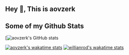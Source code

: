 ## Hey 👋, This is aovzerk

## Some of my Github Stats


[![aovzerk's GitHub stats](https://github-readme-stats.vercel.app/api?username=aovzerk&show_icons=true&theme=synthwave)</br>


[![aovzerk's wakatime stats](https://github-readme-stats.vercel.app/api/wakatime?username=aovzerk&theme=radical)](https://wakatime.com/@aovzerk)
[![willianrod's wakatime stats](https://github-readme-stats.vercel.app/api/wakatime?username=aovzerk)](https://github.com/anuraghazra/github-readme-stats)
